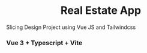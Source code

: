 <h1 align="center">Real Estate App</h1>
Slicing Design Project using Vue JS and Tailwindcss

### Vue 3 + Typescript + Vite
